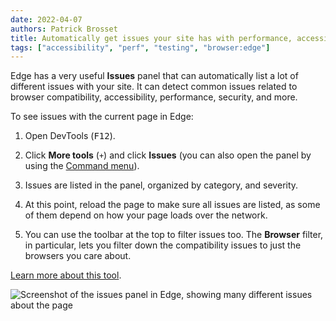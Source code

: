 ```yaml
---
date: 2022-04-07
authors: Patrick Brosset
title: Automatically get issues your site has with performance, accessibility, security, compatibility, and others.
tags: ["accessibility", "perf", "testing", "browser:edge"]
---
```

Edge has a very useful **Issues** panel that can automatically list a lot of different issues with your site. It can detect common issues related to browser compatibility, accessibility, performance, security, and more.

To see issues with the current page in Edge:

1. Open DevTools (<kbd>F12</kbd>).

1. Click **More tools** (`+`) and click **Issues** (you can also open the panel by using the [Command menu](/tips/en/execute-commands)).

1. Issues are listed in the panel, organized by category, and severity.

1. At this point, reload the page to make sure all issues are listed, as some of them depend on how your page loads over the network.

1. You can use the toolbar at the top to filter issues too. The **Browser** filter, in particular, lets you filter down the compatibility issues to just the browsers you care about.

[Learn more about this tool](https://docs.microsoft.com/microsoft-edge/devtools-guide-chromium/issues/).

![Screenshot of the issues panel in Edge, showing many different issues about the page](/assets/img/get-website-issues.png)

